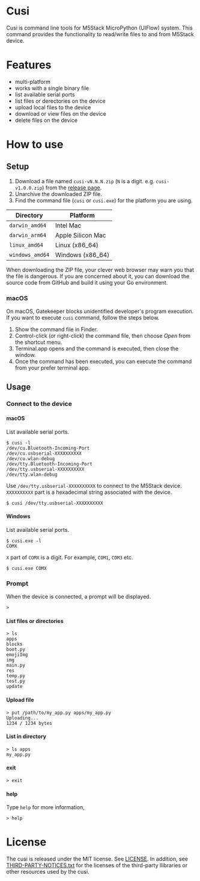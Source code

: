 # Cusi
Cusi is command line tools for M5Stack MicroPython (UIFlow) system.
This command provides the functionality to read/write files to and from M5Stack device.

# Features
* multi-platform
* works with a single binary file
* list available serial ports
* list files or derectories on the device
* upload local files to the device
* download or view files on the device
* delete files on the device

# How to use
## Setup
1. Download a file named `cusi-vN.N.N.zip` (`N` is a digit. e.g. `cusi-v1.0.0.zip`) from the [release page](https://github.com/zuku/cusi/releases/latest).
2. Unarchive the downloaded ZIP file.
3. Find the command file (`cusi` or `cusi.exe`) for the platform you are using.

|Directory      |Platform         |
|---------------|-----------------|
|`darwin_amd64` |Intel Mac        |
|`darwin_arm64` |Apple Silicon Mac|
|`linux_amd64`  |Linux (x86_64)   |
|`windows_amd64`|Windows (x86_64) |

When downloading the ZIP file, your clever web browser may warn you that the file is dangerous.
If you are concerned about it, you can download the source code from GitHub and build it using your Go environment.

### macOS
On macOS, Gatekeeper blocks unidentified developer's program execution.
If you want to execute `cusi` command, follow the steps below.

1. Show the command file in Finder.
2. Control-click (or right-click) the command file, then choose _Open_ from the shortcut menu.
3. Terminal.app opens and the command is executed, then close the window.
4. Once the command has been executed, you can execute the command from your prefer terminal app.

## Usage

### Connect to the device

#### macOS
List available serial ports.

```
$ cusi -l
/dev/cu.Bluetooth-Incoming-Port
/dev/cu.usbserial-XXXXXXXXXX
/dev/cu.wlan-debug
/dev/tty.Bluetooth-Incoming-Port
/dev/tty.usbserial-XXXXXXXXXX
/dev/tty.wlan-debug
```
Use `/dev/tty.usbserial-XXXXXXXXXX` to connect to the M5Stack device.
`XXXXXXXXXX` part is a hexadecimal string associated with the device.

```
$ cusi /dev/tty.usbserial-XXXXXXXXXX
```

#### Windows
List available serial ports.

```
$ cusi.exe -l
COMX
```
`X` part of `COMX` is a digit. For example, `COM1`, `COM3` etc.

```
$ cusi.exe COMX
```

### Prompt
When the device is connected, a prompt will be displayed.

```
>
```
#### List files or directories
```
> ls
apps
blocks
boot.py
emojiImg
img
main.py
res
temp.py
test.py
update
```

#### Upload file
```
> put /path/to/my_app.py apps/my_app.py
Uploading...
1234 / 1234 bytes
```

#### List in directory
```
> ls apps
my_app.py
```

#### exit
```
> exit
```

#### help
Type `help` for more information,
```
> help
```

# License
The cusi is released under the MIT license. See [LICENSE](./LICENSE).
In addition, see [THIRD-PARTY-NOTICES.txt](./THIRD-PARTY-NOTICES.txt) for the licenses of the third-party llibraries or other resources used by the cusi.
